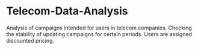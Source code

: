 # Telecom-Data-Analysis
Analysis of campaigns intended for users in telecom companies. Checking the stability of updating campaigns for certain periods. Users are assigned discounted pricing.
